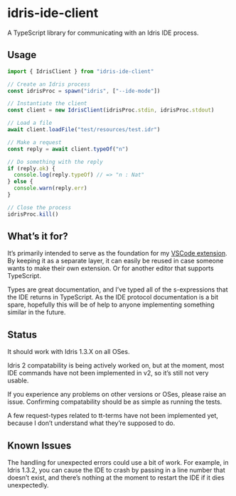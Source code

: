 # idris-ide-client
A TypeScript library for communicating with an Idris IDE process.

## Usage
```typescript
import { IdrisClient } from "idris-ide-client"

// Create an Idris process
const idrisProc = spawn("idris", ["--ide-mode"])

// Instantiate the client
const client = new IdrisClient(idrisProc.stdin, idrisProc.stdout)

// Load a file
await client.loadFile("test/resources/test.idr")

// Make a request
const reply = await client.typeOf("n")

// Do something with the reply
if (reply.ok) {
  console.log(reply.typeOf) // => "n : Nat"
} else {
  console.warn(reply.err)
}

// Close the process
idrisProc.kill()
```

## What’s it for?
It’s primarily intended to serve as the foundation for my [VSCode extension](https://github.com/meraymond2/idris-vscode). By keeping it as a separate layer, it can easily be reused in case someone wants to make their own extension. Or for another editor that supports TypeScript.

Types are great documentation, and I’ve typed all of the s-expressions that the IDE returns in TypeScript. As the IDE protocol documentation is a bit spare, hopefully this will be of help to anyone implementing something similar in the future.

## Status
It should work with Idris 1.3.X on all OSes.

Idris 2 compatability is being actively worked on, but at the moment, most IDE commands have not been implemented in v2, so it’s still not very usable.

If you experience any problems on other versions or OSes, please raise an issue. Confirming compatability should be as simple as running the tests.

A few request-types related to tt-terms have not been implemented yet, because I don’t understand what they’re supposed to do.

## Known Issues
The handling for unexpected errors could use a bit of work. For example, in Idris 1.3.2, you can cause the IDE to crash by passing in a line number that doesn’t exist, and there’s nothing at the moment to restart the IDE if it dies unexpectedly.
